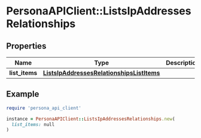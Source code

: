 # PersonaAPIClient::ListsIpAddressesRelationships

## Properties

| Name | Type | Description | Notes |
| ---- | ---- | ----------- | ----- |
| **list_items** | [**ListsIpAddressesRelationshipsListItems**](ListsIpAddressesRelationshipsListItems.md) |  | [optional] |

## Example

```ruby
require 'persona_api_client'

instance = PersonaAPIClient::ListsIpAddressesRelationships.new(
  list_items: null
)
```

